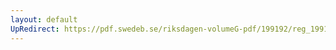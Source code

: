```yaml
---
layout: default
UpRedirect: https://pdf.swedeb.se/riksdagen-volumeG-pdf/199192/reg_199192/reg_199192_0867.pdf
---
```

